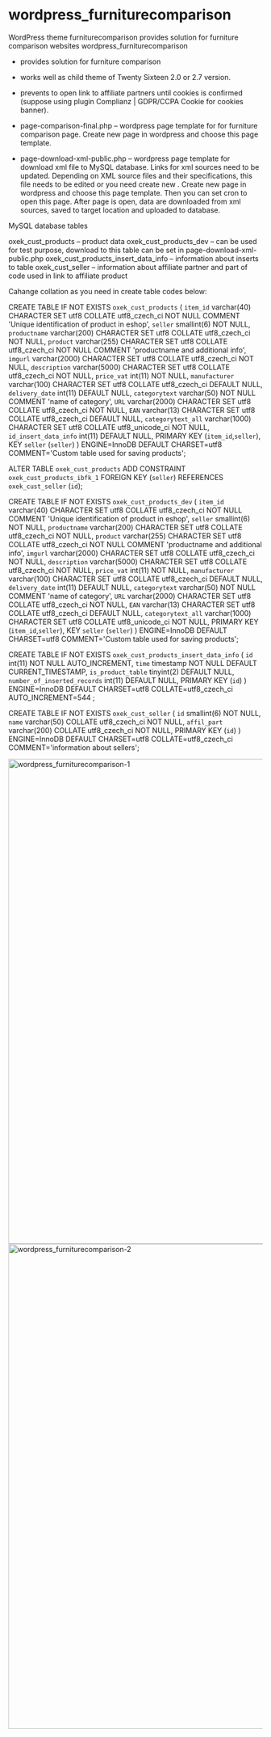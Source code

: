# wordpress_furniturecomparison
WordPress theme furniturecomparison provides solution for furniture comparison websites
wordpress_furniturecomparison

- provides solution for furniture comparison
- works well as child theme of Twenty Sixteen 2.0 or 2.7 version.
- prevents to open link to affiliate partners until cookies is confirmed (suppose using plugin Complianz | GDPR/CCPA Cookie for cookies banner).

- page-comparison-final.php – wordpress page template for for furniture comparison page. Create new page in wordpress and choose this page template.

- page-download-xml-public.php – wordpress page template for download xml file to MySQL database. Links for xml sources need to be updated. Depending on XML source files and their specifications, this file needs to be edited or you need create new . Create new page in wordpress and choose this page template. Then you can set cron to open this page. After page is open, data are downloaded from xml sources, saved to target location and uploaded to database.

MySQL database tables 

oxek_cust_products – product data
oxek_cust_products_dev – can be used for test purpose, download to this table can be set in page-download-xml-public.php
oxek_cust_products_insert_data_info – information about inserts to table
oxek_cust_seller – information about affiliate partner and part of code used in link to affiliate product


Cahange collation as you need in create table codes below:

CREATE TABLE IF NOT EXISTS `oxek_cust_products` (
  `item_id` varchar(40) CHARACTER SET utf8 COLLATE utf8_czech_ci NOT NULL COMMENT 'Unique identification of product in eshop',
  `seller` smallint(6) NOT NULL,
  `productname` varchar(200) CHARACTER SET utf8 COLLATE utf8_czech_ci NOT NULL,
  `product` varchar(255) CHARACTER SET utf8 COLLATE utf8_czech_ci NOT NULL COMMENT 'productname and additional info',
  `imgurl` varchar(2000) CHARACTER SET utf8 COLLATE utf8_czech_ci NOT NULL,
  `description` varchar(5000) CHARACTER SET utf8 COLLATE utf8_czech_ci NOT NULL,
  `price_vat` int(11) NOT NULL,
  `manufacturer` varchar(100) CHARACTER SET utf8 COLLATE utf8_czech_ci DEFAULT NULL,
  `delivery_date` int(11) DEFAULT NULL,
  `categorytext` varchar(50) NOT NULL COMMENT 'name of category',
  `URL` varchar(2000) CHARACTER SET utf8 COLLATE utf8_czech_ci NOT NULL,
  `EAN` varchar(13) CHARACTER SET utf8 COLLATE utf8_czech_ci DEFAULT NULL,
  `categorytext_all` varchar(1000) CHARACTER SET utf8 COLLATE utf8_unicode_ci NOT NULL,
  `id_insert_data_info` int(11) DEFAULT NULL,
  PRIMARY KEY (`item_id`,`seller`),
  KEY `seller` (`seller`)
) ENGINE=InnoDB DEFAULT CHARSET=utf8 COMMENT='Custom table used for saving products';

ALTER TABLE `oxek_cust_products`
  ADD CONSTRAINT `oxek_cust_products_ibfk_1` FOREIGN KEY (`seller`) REFERENCES `oxek_cust_seller` (`id`);


CREATE TABLE IF NOT EXISTS `oxek_cust_products_dev` (
  `item_id` varchar(40) CHARACTER SET utf8 COLLATE utf8_czech_ci NOT NULL COMMENT 'Unique identification of product in eshop',
  `seller` smallint(6) NOT NULL,
  `productname` varchar(200) CHARACTER SET utf8 COLLATE utf8_czech_ci NOT NULL,
  `product` varchar(255) CHARACTER SET utf8 COLLATE utf8_czech_ci NOT NULL COMMENT 'productname and additional info',
  `imgurl` varchar(2000) CHARACTER SET utf8 COLLATE utf8_czech_ci NOT NULL,
  `description` varchar(5000) CHARACTER SET utf8 COLLATE utf8_czech_ci NOT NULL,
  `price_vat` int(11) NOT NULL,
  `manufacturer` varchar(100) CHARACTER SET utf8 COLLATE utf8_czech_ci DEFAULT NULL,
  `delivery_date` int(11) DEFAULT NULL,
  `categorytext` varchar(50) NOT NULL COMMENT 'name of category',
  `URL` varchar(2000) CHARACTER SET utf8 COLLATE utf8_czech_ci NOT NULL,
  `EAN` varchar(13) CHARACTER SET utf8 COLLATE utf8_czech_ci DEFAULT NULL,
  `categorytext_all` varchar(1000) CHARACTER SET utf8 COLLATE utf8_unicode_ci NOT NULL,
  PRIMARY KEY (`item_id`,`seller`),
  KEY `seller` (`seller`)
) ENGINE=InnoDB DEFAULT CHARSET=utf8 COMMENT='Custom table used for saving products';

CREATE TABLE IF NOT EXISTS `oxek_cust_products_insert_data_info` (
  `id` int(11) NOT NULL AUTO_INCREMENT,
  `time` timestamp NOT NULL DEFAULT CURRENT_TIMESTAMP,
  `is_product_table` tinyint(2) DEFAULT NULL,
  `number_of_inserted_records` int(11) DEFAULT NULL,
  PRIMARY KEY (`id`)
) ENGINE=InnoDB  DEFAULT CHARSET=utf8 COLLATE=utf8_czech_ci AUTO_INCREMENT=544 ;

CREATE TABLE IF NOT EXISTS `oxek_cust_seller` (
  `id` smallint(6) NOT NULL,
  `name` varchar(50) COLLATE utf8_czech_ci NOT NULL,
  `affil_part` varchar(200) COLLATE utf8_czech_ci NOT NULL,
  PRIMARY KEY (`id`)
) ENGINE=InnoDB DEFAULT CHARSET=utf8 COLLATE=utf8_czech_ci COMMENT='information about sellers';


<img width="960" alt="wordpress_furniturecomparison-1" src="https://user-images.githubusercontent.com/10530501/185609933-aa766e33-c167-4159-8635-79b0288be5f2.png">


<img width="960" alt="wordpress_furniturecomparison-2" src="https://user-images.githubusercontent.com/10530501/185609959-f268af41-a5dc-4cf4-9d16-5d0cc3b1cbf4.png">




